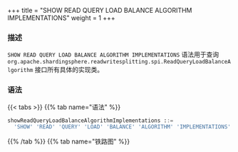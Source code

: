 +++
title = "SHOW READ QUERY LOAD BALANCE ALGORITHM IMPLEMENTATIONS"
weight = 1
+++

### 描述

`SHOW READ QUERY LOAD BALANCE ALGORITHM IMPLEMENTATIONS` 语法用于查询 `org.apache.shardingsphere.readwritesplitting.spi.ReadQueryLoadBalanceAlgorithm` 接口所有具体的实现类。

### 语法

{{< tabs >}}
{{% tab name="语法" %}}
```sql
showReadQueryLoadBalanceAlgorithmImplementations ::=
  'SHOW' 'READ' 'QUERY' 'LOAD' 'BALANCE' 'ALGORITHM' 'IMPLEMENTATIONS'
```
{{% /tab %}}
{{% tab name="铁路图" %}}
<iframe frameborder="0" name="diagram" id="diagram" width="100%" height="100%"></iframe>
{{% /tab %}}
{{< /tabs >}}

### 返回值说明

| 列            | 说明     |
|--------------|--------|
| type         | 类型     |
| type_aliases | 类型别名   |
| description  | 描述     |

### 示例

- 查询 `org.apache.shardingsphere.readwritesplitting.spi.ReadQueryLoadBalanceAlgorithm` 接口的所有实现类

```sql
SHOW READ QUERY LOAD BALANCE ALGORITHM IMPLEMENTATIONS
```

```sql
SHOW READ QUERY LOAD BALANCE ALGORITHM IMPLEMENTATIONS;
+-------------+--------------+-------------+
| type        | type_aliases | description |
+-------------+--------------+-------------+
| ROUND_ROBIN |              |             |
| RANDOM      |              |             |
| WEIGHT      |              |             |
+-------------+--------------+-------------+
3 rows in set (0.03 sec)
```

### 保留字

`SHOW`、`READ`、`QUERY`、`LOAD`、`BALANCE`、`ALGORITHM`、`IMPLEMENTATIONS`

### 相关链接

- [保留字](/cn/user-manual/shardingsphere-proxy/distsql/syntax/reserved-word/)
